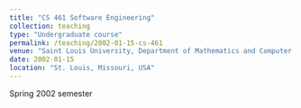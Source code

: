 ```yaml
---
title: "CS 461 Software Engineering"
collection: teaching
type: "Undergraduate course"
permalink: /teaching/2002-01-15-cs-461
venue: "Saint Louis University, Department of Mathematics and Computer Science"
date: 2002-01-15
location: "St. Louis, Missouri, USA"
---
```


Spring 2002 semester
